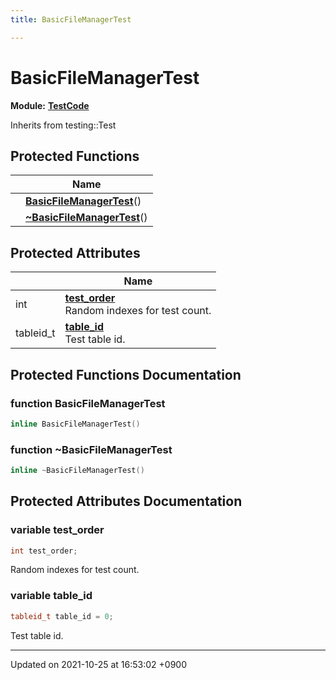 ```yaml
---
title: BasicFileManagerTest

---
```


# BasicFileManagerTest

**Module:** **[TestCode](/Modules/group__TestCode)**





Inherits from testing::Test

## Protected Functions

|                | Name           |
| -------------- | -------------- |
| | **[BasicFileManagerTest](/Classes/classBasicFileManagerTest#function-basicfilemanagertest)**() |
| | **[~BasicFileManagerTest](/Classes/classBasicFileManagerTest#function-~basicfilemanagertest)**() |

## Protected Attributes

|                | Name           |
| -------------- | -------------- |
| int | **[test_order](/Classes/classBasicFileManagerTest#variable-test-order)** <br>Random indexes for test count.  |
| tableid_t | **[table_id](/Classes/classBasicFileManagerTest#variable-table-id)** <br>Test table id.  |

## Protected Functions Documentation

### function BasicFileManagerTest

```cpp
inline BasicFileManagerTest()
```


### function ~BasicFileManagerTest

```cpp
inline ~BasicFileManagerTest()
```


## Protected Attributes Documentation

### variable test_order

```cpp
int test_order;
```

Random indexes for test count. 

### variable table_id

```cpp
tableid_t table_id = 0;
```

Test table id. 

-------------------------------

Updated on 2021-10-25 at 16:53:02 +0900